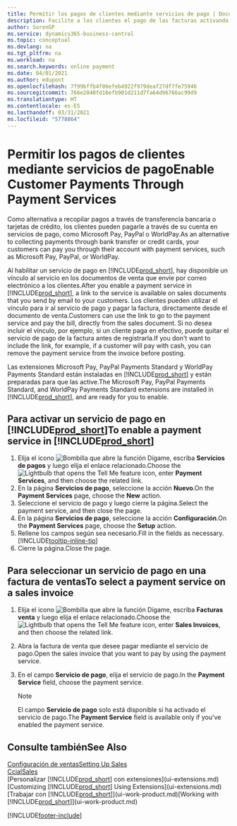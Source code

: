 ```yaml
---
title: Permitir los pagos de clientes mediante servicios de pago | Documentos de Microsoft
description: Facilite a los clientes el pago de las facturas activando los servicios de pago.
author: SorenGP
ms.service: dynamics365-business-central
ms.topic: conceptual
ms.devlang: na
ms.tgt_pltfrm: na
ms.workload: na
ms.search.keywords: online payment
ms.date: 04/01/2021
ms.author: edupont
ms.openlocfilehash: 7f99bffb4f06efeb4922f979deaf27df7fe75946
ms.sourcegitcommit: 766e2840fd16efb901d211d7fa64d96766ac99d9
ms.translationtype: HT
ms.contentlocale: es-ES
ms.lasthandoff: 03/31/2021
ms.locfileid: "5778864"
---
```

# <a name="enable-customer-payments-through-payment-services"></a><span data-ttu-id="7dddc-103">Permitir los pagos de clientes mediante servicios de pago</span><span class="sxs-lookup"><span data-stu-id="7dddc-103">Enable Customer Payments Through Payment Services</span></span>
<span data-ttu-id="7dddc-104">Como alternativa a recopilar pagos a través de transferencia bancaria o tarjetas de crédito, los clientes pueden pagarle a través de su cuenta en servicios de pago, como Microsoft Pay, PayPal o WorldPay.</span><span class="sxs-lookup"><span data-stu-id="7dddc-104">As an alternative to collecting payments through bank transfer or credit cards, your customers can pay you through their account with payment services, such as Microsoft Pay, PayPal, or WorldPay.</span></span>  

<span data-ttu-id="7dddc-105">Al habilitar un servicio de pago en [!INCLUDE[prod_short](includes/prod_short.md)], hay disponible un vínculo al servicio en los documentos de venta que envíe por correo electrónico a los clientes.</span><span class="sxs-lookup"><span data-stu-id="7dddc-105">After you enable a payment service in [!INCLUDE[prod_short](includes/prod_short.md)], a link to the service is available on sales documents that you send by email to your customers.</span></span> <span data-ttu-id="7dddc-106">Los clientes pueden utilizar el vínculo para ir al servicio de pago y pagar la factura, directamente desde el documento de venta.</span><span class="sxs-lookup"><span data-stu-id="7dddc-106">Customers can use the link to go to the payment service and pay the bill, directly from the sales document.</span></span> <span data-ttu-id="7dddc-107">Si no desea incluir el vínculo, por ejemplo, si un cliente paga en efectivo, puede quitar el servicio de pago de la factura antes de registrarla.</span><span class="sxs-lookup"><span data-stu-id="7dddc-107">If you don't want to include the link, for example, if a customer will pay with cash, you can remove the payment service from the invoice before posting.</span></span>  

<span data-ttu-id="7dddc-108">Las extensiones Microsoft Pay, PayPal Payments Standard y WorldPay Payments Standard están instaladas en [!INCLUDE[prod_short](includes/prod_short.md)] y están preparadas para que las active.</span><span class="sxs-lookup"><span data-stu-id="7dddc-108">The Microsoft Pay, PayPal Payments Standard, and WorldPay Payments Standard extensions are installed in [!INCLUDE[prod_short](includes/prod_short.md)], and are ready for you to enable.</span></span>  

## <a name="to-enable-a-payment-service-in-prod_short"></a><span data-ttu-id="7dddc-109">Para activar un servicio de pago en [!INCLUDE[prod_short](includes/prod_short.md)]</span><span class="sxs-lookup"><span data-stu-id="7dddc-109">To enable a payment service in [!INCLUDE[prod_short](includes/prod_short.md)]</span></span>
1. <span data-ttu-id="7dddc-110">Elija el icono ![Bombilla que abre la función Dígame](media/ui-search/search_small.png "Dígame qué desea hacer"), escriba **Servicios de pagos** y luego elija el enlace relacionado.</span><span class="sxs-lookup"><span data-stu-id="7dddc-110">Choose the ![Lightbulb that opens the Tell Me feature](media/ui-search/search_small.png "Tell me what you want to do") icon, enter **Payment Services**, and then choose the related link.</span></span>  
2. <span data-ttu-id="7dddc-111">En la página **Servicios de pago**, seleccione la acción **Nuevo**.</span><span class="sxs-lookup"><span data-stu-id="7dddc-111">On the **Payment Services** page, choose the **New** action.</span></span>  
3. <span data-ttu-id="7dddc-112">Seleccione el servicio de pago y luego cierre la página.</span><span class="sxs-lookup"><span data-stu-id="7dddc-112">Select the payment service, and then close the page.</span></span>  
4. <span data-ttu-id="7dddc-113">En la página **Servicios de pago**, seleccione la acción **Configuración**.</span><span class="sxs-lookup"><span data-stu-id="7dddc-113">On the **Payment Services** page, choose the **Setup** action.</span></span>  
5. <span data-ttu-id="7dddc-114">Rellene los campos según sea necesario.</span><span class="sxs-lookup"><span data-stu-id="7dddc-114">Fill in the fields as necessary.</span></span> [!INCLUDE[tooltip-inline-tip](includes/tooltip-inline-tip_md.md)]  
6. <span data-ttu-id="7dddc-115">Cierre la página.</span><span class="sxs-lookup"><span data-stu-id="7dddc-115">Close the page.</span></span>  

## <a name="to-select-a-payment-service-on-a-sales-invoice"></a><span data-ttu-id="7dddc-116">Para seleccionar un servicio de pago en una factura de ventas</span><span class="sxs-lookup"><span data-stu-id="7dddc-116">To select a payment service on a sales invoice</span></span>
1. <span data-ttu-id="7dddc-117">Elija el icono ![Bombilla que abre la función Dígame](media/ui-search/search_small.png "Dígame qué desea hacer"), escriba **Facturas venta** y luego elija el enlace relacionado.</span><span class="sxs-lookup"><span data-stu-id="7dddc-117">Choose the ![Lightbulb that opens the Tell Me feature](media/ui-search/search_small.png "Tell me what you want to do") icon, enter **Sales Invoices**, and then choose the related link.</span></span>  
2. <span data-ttu-id="7dddc-118">Abra la factura de venta que desee pagar mediante el servicio de pago.</span><span class="sxs-lookup"><span data-stu-id="7dddc-118">Open the sales invoice that you want to pay by using the payment service.</span></span>  
3. <span data-ttu-id="7dddc-119">En el campo **Servicio de pago**, elija el servicio de pago.</span><span class="sxs-lookup"><span data-stu-id="7dddc-119">In the **Payment Service** field, choose the payment service.</span></span>  

    > [!NOTE]  
    > <span data-ttu-id="7dddc-120">El campo **Servicio de pago** solo está disponible si ha activado el servicio de pago.</span><span class="sxs-lookup"><span data-stu-id="7dddc-120">The **Payment Service** field is available only if you've enabled the payment service.</span></span>  

## <a name="see-also"></a><span data-ttu-id="7dddc-121">Consulte también</span><span class="sxs-lookup"><span data-stu-id="7dddc-121">See Also</span></span>  
[<span data-ttu-id="7dddc-122">Configuración de ventas</span><span class="sxs-lookup"><span data-stu-id="7dddc-122">Setting Up Sales</span></span>](sales-setup-sales.md)  
[<span data-ttu-id="7dddc-123">Ccial</span><span class="sxs-lookup"><span data-stu-id="7dddc-123">Sales</span></span>](sales-manage-sales.md)  
<span data-ttu-id="7dddc-124">[Personalizar [!INCLUDE[prod_short](includes/prod_short.md)] con extensiones](ui-extensions.md)</span><span class="sxs-lookup"><span data-stu-id="7dddc-124">[Customizing [!INCLUDE[prod_short](includes/prod_short.md)] Using Extensions](ui-extensions.md)</span></span>  
<span data-ttu-id="7dddc-125">[Trabajar con [!INCLUDE[prod_short](includes/prod_short.md)]](ui-work-product.md)</span><span class="sxs-lookup"><span data-stu-id="7dddc-125">[Working with [!INCLUDE[prod_short](includes/prod_short.md)]](ui-work-product.md)</span></span>  


[!INCLUDE[footer-include](includes/footer-banner.md)]